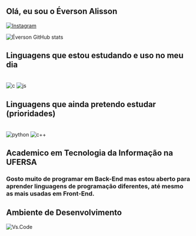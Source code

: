 
## Olá, eu sou o Éverson Alisson

[![Instagram](https://img.shields.io/badge/Instagram-E4405F?style=for-the-badge&logo=instagram&logoColor=white)](https://instagram.com/everson.alisson_?igshid%253DNTc4MTIwNjQ2YQ%253D%253D)

![Éverson GitHub stats](https://github-readme-stats.vercel.app/api?username=Everson-Alisson&show_icons=true&theme=tokyonight)

## Linguagens que estou estudando e uso no meu dia

<div style="display: inline_block"><br/>
<img align="center" alt="c" src="https://img.shields.io/badge/C-00599C?style=for-the-badge&logo=c&logoColor=white" />
<img align="center" alt="js" src="https://img.shields.io/badge/JavaScript-323330?style=for-the-badge&logo=javascript&logoColor=F7DF1E" />
</div/br>

## Linguagens que ainda pretendo estudar (prioridades)

<div style="display: inline_block"><br/>
<img align="center" alt="python" src="https://img.shields.io/badge/Python-14354C?style=for-the-badge&logo=python&logoColor=white" />
<img align="center" alt="c++" src="https://img.shields.io/badge/C%2B%2B-00599C?style=for-the-badge&logo=c%2B%2B&logoColor=white" />
</div/br>

## Academico em Tecnologia da Informação na UFERSA 
### Gosto muito de programar em Back-End mas estou aberto para aprender linguagens de programação diferentes, até mesmo as mais usadas em Front-End.

## Ambiente de Desenvolvimento
 
![Vs.Code](https://img.shields.io/badge/Visual_Studio_Code-0078D4?style=for-the-badge&logo=visual%20studio%20code&logoColor=white)
